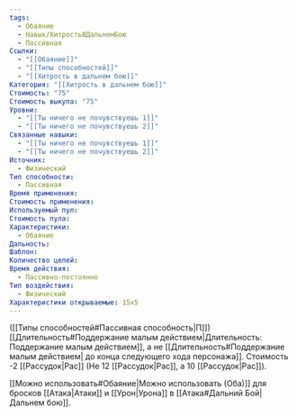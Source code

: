 ```yaml
---
tags:
  - Обаяние
  - Навык/ХитростьВДальнемБою
  - Пассивная
Ссылки:
  - "[[Обаяние]]"
  - "[[Типы способностей]]"
  - "[[Хитрость в дальнем бою]]"
Категория: "[[Хитрость в дальнем бою]]"
Стоимость: "75"
Стоимость выкупа: "75"
Уровни:
  - "[[Ты ничего не почувствуешь 1]]"
  - "[[Ты ничего не почувствуешь 2]]"
Связанные навыки:
  - "[[Ты ничего не почувствуешь 1]]"
  - "[[Ты ничего не почувствуешь 2]]"
Источник:
  - Физический
Тип способности:
  - Пассивная
Время применения: 
Стоимость применения: 
Используемый пул: 
Стоимость пула: 
Характеристики:
  - Обаяние
Дальность: 
Шаблон: 
Количество целей: 
Время действия:
  - Пассивно-постоянно
Тип воздействия:
  - Физический
Характеристики открываемые: 15x5
---
```

([[Типы способностей#Пассивная способность|П]]) [[Длительность#Поддержание малым действием|Длительность: Поддержание малым действием]], а не [[Длительность#Поддержание малым действием| до конца следующего хода персонажа]].
Стоимость -2 [[Рассудок|Рас]] (Не 12 [[Рассудок|Рас]], а 10 [[Рассудок|Рас]]).

[[Можно использовать#Обаяние|Можно использовать (Оба)]] для бросков [[Атака|Атаки]] и [[Урон|Урона]] в [[Атака#Дальний Бой|Дальнем бою]].